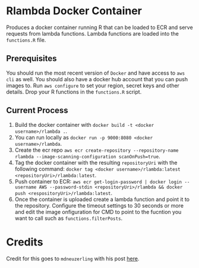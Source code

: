 # Rlambda Docker Container

Produces a docker container running R that can be loaded to ECR and serve requests from lambda functions. Lambda functions are loaded into the `functions.R` file. 

## Prerequisites

You should run the most recent version of `Docker` and have access to `aws cli` as well. You should also have a docker hub account that you can push images to. Run `aws configure` to set your region, secret keys and other details. Drop your R functions in the `functions.R` script.

## Current Process

1. Build the docker container with `docker build -t <docker username>/rlambda .`.
2. You can run locally as `docker run -p 9000:8080 <docker username>/rlambda`.
3. Create the ecr repo `aws ecr create-repository --repository-name rlambda --image-scanning-configuration scanOnPush=true`.
4. Tag the docker container with the resulting `repositoryUri` with the following command: `docker tag <docker username>/rlambda:latest <repositoryUri>/rlambda:latest`.
5. Push container to ECR: `aws ecr get-login-password | docker login --username AWS --password-stdin <repositoryUri>/rlambda && docker push <respositoryUri>/rlambda:latest`.
6. Once the container is uploaded create a lambda function and point it to the repository. Configure the timeout settings to 30 seconds or more and edit the image onfiguration for CMD to point to the fucntion you want to call such as `functions.filterPosts`.


# Credits

Credit for this goes to `mdneuzerling` with his post [here](https://mdneuzerling.com/post/r-on-aws-lambda-with-containers/).